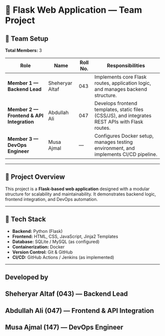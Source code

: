 # 🧠 Flask Web Application — Team Project

## 👥 Team Setup

**Total Members:** 3  

| Role | Name | Roll No. | Responsibilities |
|------|------|-----------|------------------|
| **Member 1 — Backend Lead** | Sheheryar Altaf | 043 | Implements core Flask routes, application logic, and manages backend structure. |
| **Member 2 — Frontend & API Integration** | Abdullah Ali | 047 | Develops frontend templates, static files (CSS/JS), and integrates REST APIs with Flask routes. |
| **Member 3 — DevOps Engineer** | Musa Ajmal | — | Configures Docker setup, manages testing environment, and implements CI/CD pipeline. |

---

## 🚀 Project Overview
This project is a **Flask-based web application** designed with a modular structure for scalability and maintainability. It demonstrates backend logic, frontend integration, and DevOps automation.

---

## 🧩 Tech Stack
- **Backend:** Python (Flask)
- **Frontend:** HTML, CSS, JavaScript, Jinja2 Templates
- **Database:** SQLite / MySQL (as configured)
- **Containerization:** Docker
- **Version Control:** Git & GitHub
- **CI/CD:** GitHub Actions / Jenkins (as implemented)

---

## Developed by

## Sheheryar Altaf (043) — Backend Lead

## Abdullah Ali (047) — Frontend & API Integration

## Musa Ajmal (147) — DevOps Engineer
